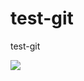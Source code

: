 # test-git
 test-git

![](https://img.shields.io/github/v/release/dnegorov/test-git?label=Version)

